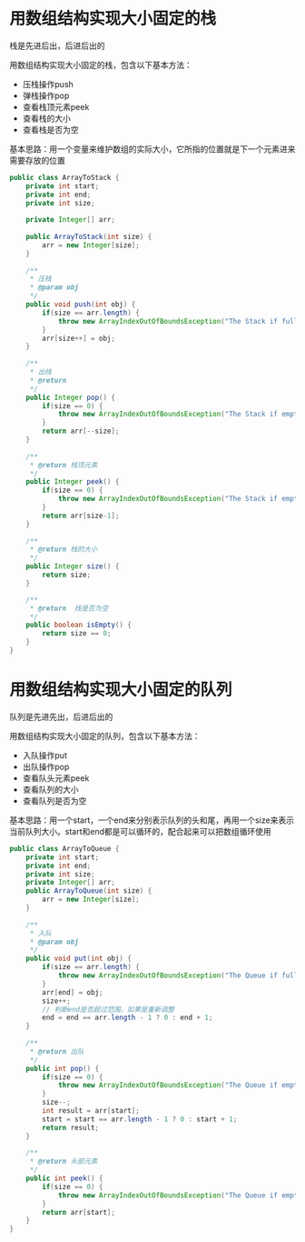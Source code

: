 # 用数组结构实现大小固定的栈 
栈是先进后出，后进后出的  

用数组结构实现大小固定的栈，包含以下基本方法： 
- 压栈操作push  
- 弹栈操作pop  
- 查看栈顶元素peek  
- 查看栈的大小  
- 查看栈是否为空  

基本思路：用一个变量来维护数组的实际大小，它所指的位置就是下一个元素进来需要存放的位置

```java
public class ArrayToStack {
    private int start;
    private int end;
    private int size;
    
    private Integer[] arr;
    
    public ArrayToStack(int size) {
        arr = new Integer[size];
    }
    
    /**
     * 压栈
     * @param obj
     */
    public void push(int obj) {
        if(size == arr.length) {
            throw new ArrayIndexOutOfBoundsException("The Stack if full");
        }
        arr[size++] = obj;
    }
    
    /**
     * 出栈
     * @return
     */
    public Integer pop() {
        if(size == 0) {
            throw new ArrayIndexOutOfBoundsException("The Stack if empty");
        }
        return arr[--size];
    }
    
    /**
     * @return 栈顶元素
     */
    public Integer peek() {
        if(size == 0) {
            throw new ArrayIndexOutOfBoundsException("The Stack if empty");
        }
        return arr[size-1];
    }
    
    /**
     * @return 栈的大小
     */
    public Integer size() {
        return size;
    }

    /**
     * @return	栈是否为空
     */
    public boolean isEmpty() {
        return size == 0;
    }
}
```

# 用数组结构实现大小固定的队列 
队列是先进先出，后进后出的 

用数组结构实现大小固定的队列，包含以下基本方法： 
- 入队操作put  
- 出队操作pop  
- 查看队头元素peek  
- 查看队列的大小  
- 查看队列是否为空  

基本思路：用一个start，一个end来分别表示队列的头和尾，再用一个size来表示当前队列大小。start和end都是可以循环的，配合起来可以把数组循环使用 

```java
public class ArrayToQueue {
	private int start;
	private int end;
	private int size;
	private Integer[] arr;
	public ArrayToQueue(int size) {
		arr = new Integer[size];
	}
	
	/**
	 * 入队
	 * @param obj
	 */
	public void put(int obj) {
		if(size == arr.length) {
			throw new ArrayIndexOutOfBoundsException("The Queue if full");
		}
		arr[end] = obj;
		size++;
        // 判断end是否超过范围，如果是重新调整
		end = end == arr.length - 1 ? 0 : end + 1;
	}
	
	/**
	 * @return 出队
	 */
	public int pop() {
		if(size == 0) {
			throw new ArrayIndexOutOfBoundsException("The Queue if empty");
		}
		size--;
		int result = arr[start];
		start = start == arr.length - 1 ? 0 : start + 1; 
		return result;
	}
	
	/**
	 * @return 头部元素
	 */
	public int peek() {
		if(size == 0) {
			throw new ArrayIndexOutOfBoundsException("The Queue if empty");
		}
		return arr[start];
	}
}
```